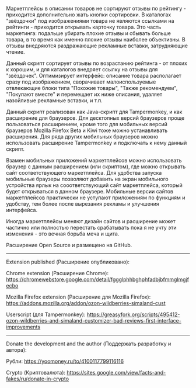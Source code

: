 Маркетплейсы в описании товаров не сортируют отзывы по рейтингу - приходится дополнительно жать кнопки сортировки. В каталогах "звёздочки" под изображениями товара не являются ссылками на рейтинги - приходится открывать карточку товара. Это часть маркетинга: подальше убирать плохие отзывы и сбывать больше товара, в то время как именно плохие отзывы наиболее объективны. В отзывы внедряются раздражающие рекламные вставки, затрудняющие чтение.

Данный скрипт сортирует отзывы по возрастанию рейтинга - от плохих к хорошим, и для каталогов внедряет ссылку на отзывы для "звёздочек". Оптимизирует интерфейс: описание товара располагает сразу под изображением, сворачивает малоиспользуемые отвлекающие блоки типа "Похожие товары", "Также рекомендуем", "Покупают вместе" и перемещает их ниже описания, удаляет назойливые рекламные вставки, и т.п.

Данный скрипт реализован как Java-скрипт для Tampermonkey, и как расширение для браузеров. Для десктопных версий браузеров проще пользоваться расширением, кроме того для мобильных версий браузеров Mozilla Firefox Beta и Kiwi тоже можно устанавливать расширения. Для ряда других мобильных браузеров можно использовать расширение Tampermonkey и подключать к нему данный скрипт.

Взамен мобильных приложений маркетплейсов можно использовать браузер с данным расширением (или скриптом), где можно открывать сайт соответствующего маркетплейса. Для удобства запуска мобильные браузеры позволяют добавить на экран мобильного устройства ярлык на сооответствующий сайт маркетплейса, который будет открываться в данном браузере. Мобильные версии сайтов маркетплейсов практически не уступают приложениям по функциям и удобству, тем более после вырезания рекламы и улучшения интерфейса.

Иногда маркетплейсы меняют дизайн сайтов и расширение может частично или полностью перестать срабатывать пока я не учту эти изменения - это вечная борьба меча и щита.

Расширение Open Source и размещено на GitHub.

************

Extension published (Расширение опубликовано):

Chrome extension (Расширение Chrome):
https://chromewebstore.google.com/detail/fggglphhbghphfadbjbfmmglmgjfecbo

Mozilla Firefox extension (Расширение для Mozilla Firefox):
https://addons.mozilla.org/addon/ozon-wildberries-simaland-cust

Userscript (для Tampermonkey):
https://greasyfork.org/scripts/495412-ozon-wildberries-and-simaland-customizer-bad-reviews-first-interface-improvements

************

Donate the development and the author (Поддержать разработку и автора):

Рубли:
https://yoomoney.ru/to/4100117799116116

Crypto (Криптовалюта):
https://sites.google.com/view/facts-and-fakes/ru/donate-in-crypto
